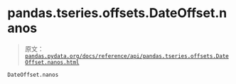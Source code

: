 # pandas.tseries.offsets.DateOffset.nanos

> 原文：[`pandas.pydata.org/docs/reference/api/pandas.tseries.offsets.DateOffset.nanos.html`](https://pandas.pydata.org/docs/reference/api/pandas.tseries.offsets.DateOffset.nanos.html)

```py
DateOffset.nanos
```
